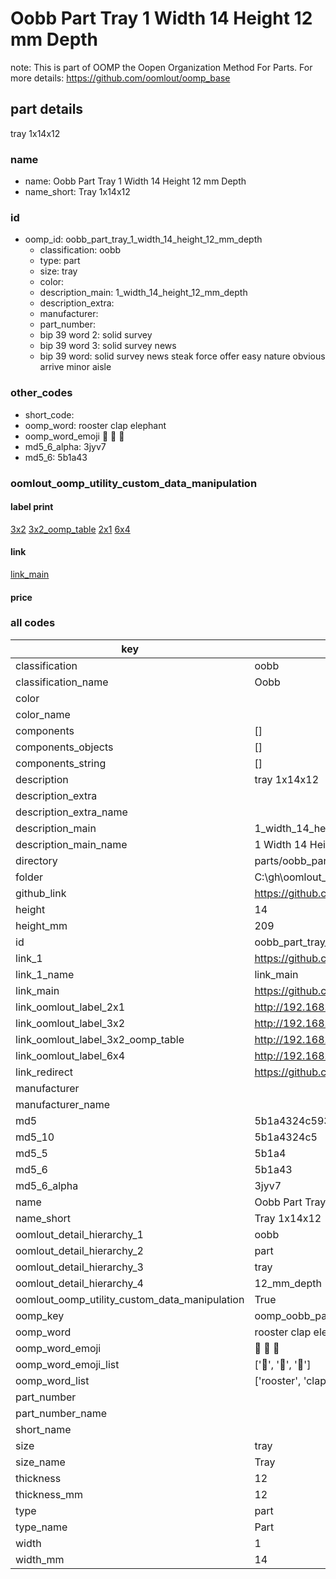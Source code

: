 # Oobb Part Tray 1 Width 14 Height 12 mm Depth  

note: This is part of OOMP the Oopen Organization Method For Parts. For more details: https://github.com/oomlout/oomp_base

##  part details
  



tray 1x14x12



### name
* name: Oobb Part Tray 1 Width 14 Height 12 mm Depth
* name_short: Tray 1x14x12 
### id
* oomp_id: oobb_part_tray_1_width_14_height_12_mm_depth
  * classification: oobb
  * type: part
  * size: tray
  * color: 
  * description_main: 1_width_14_height_12_mm_depth
  * description_extra: 
  * manufacturer: 
  * part_number: 
  * bip 39 word 2: solid survey
  * bip 39 word 3: solid survey news
  * bip 39 word: solid survey news steak force offer easy nature obvious arrive minor aisle

### other_codes
* short_code: 
* oomp_word: rooster clap elephant
* oomp_word_emoji :rooster: :clap: :elephant:
* md5_6_alpha: 3jyv7
* md5_6: 5b1a43






### oomlout_oomp_utility_custom_data_manipulation
#### label print
[3x2](http://192.168.1.245:1112/?label=oomp%203jyv7)
[3x2_oomp_table](http://192.168.1.108:1112/?label=oomp%203jyv7)
[2x1](http://192.168.1.242:1112/?label=oomp%203jyv7)
[6x4](http://192.168.1.55:1112/?label=oomp%203jyv7)    

#### link

[link_main](https://github.com/oomlout/oomlout_oobb_version_4_generated_parts/tree/main/navigation_oomp/oobb/part/tray/1_width_14_height_12_mm_depth/part)                              

#### price







### all codes 
| key | value |  
| --- | --- |  
| classification | oobb |  
| classification_name | Oobb |  
| color |  |  
| color_name |  |  
| components | [] |  
| components_objects | [] |  
| components_string | [] |  
| description | tray 1x14x12 |  
| description_extra |  |  
| description_extra_name |  |  
| description_main | 1_width_14_height_12_mm_depth |  
| description_main_name | 1 Width 14 Height 12 mm Depth |  
| directory | parts/oobb_part_tray_1_width_14_height_12_mm_depth |  
| folder | C:\gh\oomlout_oobb_version_4_generated_parts\parts\oobb_part_tray_1_width_14_height_12_mm_depth |  
| github_link | https://github.com/oomlout/oomlout_oomp_part_src/tree/main/parts/oobb_part_tray_1_width_14_height_12_mm_depth |  
| height | 14 |  
| height_mm | 209 |  
| id | oobb_part_tray_1_width_14_height_12_mm_depth |  
| link_1 | https://github.com/oomlout/oomlout_oobb_version_4_generated_parts/tree/main/navigation_oomp/oobb/part/tray/1_width_14_height_12_mm_depth/part |  
| link_1_name | link_main |  
| link_main | https://github.com/oomlout/oomlout_oobb_version_4_generated_parts/tree/main/navigation_oomp/oobb/part/tray/1_width_14_height_12_mm_depth/part |  
| link_oomlout_label_2x1 | http://192.168.1.242:1112/?label=oomp%203jyv7 |  
| link_oomlout_label_3x2 | http://192.168.1.245:1112/?label=oomp%203jyv7 |  
| link_oomlout_label_3x2_oomp_table | http://192.168.1.108:1112/?label=oomp%203jyv7 |  
| link_oomlout_label_6x4 | http://192.168.1.55:1112/?label=oomp%203jyv7 |  
| link_redirect | https://github.com/oomlout/oomlout_oobb_version_4_generated_parts/tree/main/parts/oobb_tray_01_14_12 |  
| manufacturer |  |  
| manufacturer_name |  |  
| md5 | 5b1a4324c59368ba65ad8d512a76ae75 |  
| md5_10 | 5b1a4324c5 |  
| md5_5 | 5b1a4 |  
| md5_6 | 5b1a43 |  
| md5_6_alpha | 3jyv7 |  
| name | Oobb Part Tray 1 Width 14 Height 12 mm Depth |  
| name_short | Tray 1x14x12  |  
| oomlout_detail_hierarchy_1 | oobb |  
| oomlout_detail_hierarchy_2 | part |  
| oomlout_detail_hierarchy_3 | tray |  
| oomlout_detail_hierarchy_4 | 12_mm_depth |  
| oomlout_oomp_utility_custom_data_manipulation | True |  
| oomp_key | oomp_oobb_part_tray_1_width_14_height_12_mm_depth |  
| oomp_word | rooster clap elephant |  
| oomp_word_emoji | :rooster: :clap: :elephant: |  
| oomp_word_emoji_list | [':rooster:', ':clap:', ':elephant:'] |  
| oomp_word_list | ['rooster', 'clap', 'elephant'] |  
| part_number |  |  
| part_number_name |  |  
| short_name |  |  
| size | tray |  
| size_name | Tray |  
| thickness | 12 |  
| thickness_mm | 12 |  
| type | part |  
| type_name | Part |  
| width | 1 |  
| width_mm | 14 |  
